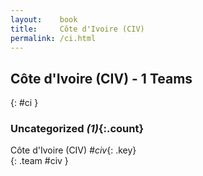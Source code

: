 ```yaml
---
layout:    book
title:     Côte d'Ivoire (CIV)
permalink: /ci.html
---
```


## Côte d'Ivoire (CIV) - 1 Teams
{: #ci }





### Uncategorized _(1)_{:.count}

Côte d'Ivoire  (CIV) _#civ_{: .key} <br>
{: .team #civ }


 
